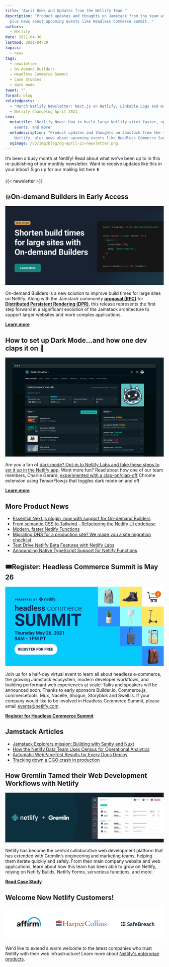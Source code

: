 ```yaml
---
title: "April News and Updates from the Netlify Team "
description: "Product updates and thoughts on Jamstack from the team at Netlify,
  plus news about upcoming events like Headless Commerce Summit. "
authors:
  - Netlify
date: 2021-04-30
lastmod: 2021-04-30
topics:
  - news
tags:
  - newsletter
  - On-demand Builders
  - Headless Commerce Summit
  - Case Studies
  - dark mode
tweet: ""
format: blog
relatedposts:
  - "March Netlify Newsletter: Next.js on Netlify, Linkable Logs and more "
  - Netlify Changelog April 2021
seo:
  metatitle: "Netlify News: How to build large Netlify sites faster, upcoming
    events, and more"
  metadescription: "Product updates and thoughts on Jamstack from the team at
    Netlify, plus news about upcoming events like Headless Commerce Summit. "
  ogimage: /v3/img/blog/og-april-21-newsletter.png
---
```

It’s been a busy month at Netlify! Read about what we’ve been up to in this re-publishing of our monthly newsletter. Want to receive updates like this in your inbox? Sign up for our mailing list here ⬇️

{{< newsletter >}}

## 💥On-demand Builders in Early Access

![Shorten build times for large sites with On-Demand Builders from Netlify](/v3/img/blog/odb-large-sites-netlify.png)

On-demand Builders is a new solution to improve build times for large sites on Netlify. Along with the Jamstack community **[proposal (RFC)](https://github.com/jamstack/jamstack.org/discussions/549)** for **[Distributed Persistent Rendering (DPR)](https://www.netlify.com/blog/2021/04/14/distributed-persistent-rendering-a-new-jamstack-approach-for-faster-builds/)**, this release represents the first step forward in a significant evolution of the Jamstack architecture to support larger websites and more complex applications.

**[Learn more](https://www.netlify.com/blog/2021/04/14/faster-builds-for-large-sites-on-netlify-with-on-demand-builders-now-in-early-access/)**

## How to set up Dark Mode...and how one dev claps it on 👏

![Dark Mode now available in the Netlify app](/v3/img/blog/dark-mode-blogpost-image.png)

Are you a fan of [dark mode? Opt-in to Netlify Labs and take these steps to set it up in the Netlify app](https://www.netlify.com/blog/2021/04/05/dark-mode-fans-take-these-steps-to-set-it-up-in-the-netlify-app/). Want more fun? Read about how one of our team members, Charlie Gerard, [experimented with a clap-on/clap-off](https://charliegerard.dev/blog/toggle-dark-mode-clapping-hands-chrome-extension/) Chrome extension using TensorFlow.js that toggles dark mode on and off.

**[Learn more](https://www.netlify.com/blog/2021/04/05/dark-mode-fans-take-these-steps-to-set-it-up-in-the-netlify-app/)**

## More Product News

* [Essential Next.js plugin, now with support for On-demand Builders](https://www.netlify.com/blog/2021/04/22/next.js-on-netlify-now-with-support-for-on-demand-builders-and-distributed-persistent-rendering/)
* [From semantic CSS to Tailwind - Refactoring the Netlify UI codebase](https://www.netlify.com/blog/2021/03/23/from-semantic-css-to-tailwind-refactoring-the-netlify-ui-codebase/)
* [Modern, faster Netlify Functions](https://www.netlify.com/blog/2021/04/02/modern-faster-netlify-functions/)
* [Migrating DNS for a production site? We made you a site migration checklist](https://www.netlify.com/blog/2021/04/06/migrating-dns-for-a-production-site-we-made-you-a-site-migration-checklist/)
* [Test Drive Netlify Beta Features with Netlify Labs](https://www.netlify.com/blog/2021/03/31/test-drive-netlify-beta-features-with-netlify-labs/)
* [Announcing Native TypeScript Support for Netlify Functions](https://www.netlify.com/blog/2021/04/19/announcing-native-typescript-support-for-netlify-functions/)

## 🎟️Register: Headless Commerce Summit is May 26

![](/v3/img/blog/headless-commerce-banner2021.png)

Join us for a half-day virtual event to learn all about headless e-commerce, the growing Jamstack ecosystem, modern developer workflows, and building performant web experiences at scale! Talks and speakers will be announced soon. Thanks to early sponsors Builder.io, Commerce.js, commercetools, Mux, Nacelle, Shogun, Storyblok and Swell.is. If your company would like to be involved in Headless Commerce Summit, please email [events@netlify.com](mailto:events@netlify.com).

**[Register for Headless Commerce Summit](https://headlesscommercesummit.com/)**

## **Jamstack Articles**

* [Jamstack Explorers mission: Building with Sanity and Nuxt](https://explorers.netlify.com/learn/building-with-sanity-and-nuxt)
* [How the Netlify Data Team Uses Census for Operational Analytics](https://www.netlify.com/blog/2021/04/08/how-the-netlify-data-team-uses-census-for-operational-analytics/)
* [Automatic WebPageTest Results for Every Docs Deploy](https://blog.webpagetest.org/posts/automatic-webpagetest-results-for-every-docs-deploy/)
* [Tracking down a CGO crash in production](https://www.netlify.com/blog/2021/03/18/tracking-down-a-cgo-crash-in-production/)

## How Gremlin Tamed their Web Development Workflows with Netlify

![Netlify and Gremlin](/v3/img/blog/netlify-gremlin.png "Netlify and Gremlin")

Netlify has become the central collaborative web development platform that has extended with Gremlin’s engineering and marketing teams, helping them iterate quickly and safely. From their main company website and web applications, learn about how this team has been able to grow on Netlify, relying on Netlify Builds, Netlify Forms, serverless functions, and more.

**[Read Case Study](https://www.netlify.com/blog/2021/04/07/how-gremlin-tamed-their-web-development-workflows-with-netlify/)**

## Welcome New Netlify Customers!

![New Netlify Enterprise Customers](/v3/img/blog/netlify-customers.png "Netlify customers Affirm, Harper Collins, SafeBreach")

We'd like to extend a warm welcome to the latest companies who trust Netlify with their web infrastructure! Learn more about [Netlify's enterprise products](https://www.netlify.com/enterprise/).